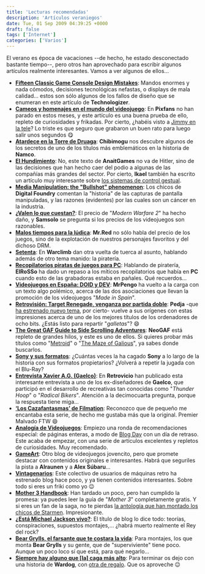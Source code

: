 ```yaml
---
title: 'Lecturas recomendadas'
description: 'Artículos veraniegos'
date: Tue, 01 Sep 2009 04:39:25 +0000
draft: false
tags: ['Internet']
categories: ['Varios']
---
```


El verano es época de vacaciones --de hecho, he estado desconectado bastante tiempo--, pero otros han aprovechado para escribir algunos artículos realmente interesantes. Vamos a ver algunos de ellos...

*   [**Fifteen Classic Game Console Design Mistakes**](http://technologizer.com/2009/08/10/fifteen-classic-game-console-design-mistakes/): Mandos enormes y nada cómodos, decisiones tecnológicas nefastas, o displays de mala calidad... estos son sólo algunos de los fallos de diseño que se enumeran en este artículo de **Technologizer**.
*   [**Cameos y homenajes en el mundo del videojuego**](http://www.pixfans.com/cameos-y-homenajes-en-el-mundo-del-videojuego/): En **Pixfans** no han parado en estos meses, y este artículo es una buena prueba de ello, repleto de curiosidades y frikadas. Por cierto, ¿habéis visto a [Jimmy en la tele](http://www.pixfans.com/los-personajes-espanoles-de-los-videojuegos-en-la-sexta-noticias/)? Lo triste es que seguro que grabaron un buen rato para luego salir unos segundos :yum:
*   [**Atardece en la Torre de Druaga**](http://glintas.blogspot.com/2009/07/atardece-en-la-torre-de-druaga.html): **Chibimogu** nos descubre algunos de los secretos de uno de los títulos más emblemáticos en la historia de **Namco**.
*   [**El Hundimiento**](http://www.anaitgames.com/el-hundimiento/): No, este texto de **AnaitGames** no va de Hitler, sino de las decisiones que han hecho caer del podio a algunas de las compañías más grandes del sector. Por cierto, **Ikael** también ha escrito un artículo muy interesante sobre [los sistemas de control gestual](http://www.anaitgames.com/control-gestual-revolucion-fallida/).
*   [**Media Manipulation: the "Bullshot" phenomenon**](http://www.eurogamer.net/articles/digitalfoundry-media-manipulation-article): Los chicos de **Digital Foundry** comentan la "historia" de las capturas de pantalla manipuladas, y las razones (evidentes) por las cuales son un cáncer en la industria.
*   [**¿Valen lo que cuestan?**](http://dandel.net/videojuegos/valen-lo-que-cuestan): El precio de "_Modern Warfare 2_" ha hecho daño, y **Samsolo** se pregunta si los precios de los videojuegos son razonables.
*   [**Malos tiempos para la lúdica**](http://www.gamesajare.com/2.0/malos-tiempos-para-la-ludica/): **Mr.Red** no sólo habla del precio de los juegos, sino de la explotación de nuestros personajes favoritos y del dichoso DRM.
*   [**Setenta**](http://www.warclimb.com/archives/1886): En **Warclimb** dan otra vuelta de tuerca al asunto, hablando además de otro tema manido: la piratería.
*   [**Recopilatorios piratas de juegos para PC**](http://yocreoqueno.com/2009/08/27/recopilatorios-piratas-de-juegos-para-pc/): Hablando de piratería, **ElRoSSo** ha dado un repaso a los míticos recopilatorios que había en **PC** cuando esto de las grabadoras estaba en pañales. Qué recuerdos...
*   [**Videojuegos en España: DOID y DEV**](http://www.cworange.net/2009/07/15/videojuegos-en-espana-doid-y-dev/): **MrPengo** ha vuelto a la carga con un texto algo polémico, acerca de las dos asociaciones que llevan la promoción de los videojuegos "_Made in Spain_".
*   [**Retrovisión: Target Renegade, venganza por partida doble**](http://elpixeblogdepedja.com/2009/07/retrovisin-target-renegade-venganza-por-partida-doble.html): **Pedja** -que [ha estrenado nuevo tema](http://elpixeblogdepedja.com/2009/08/nueva-temporada-nueva-imagen.html), por cierto- vuelve a sus orígenes con estas impresiones acerca de uno de los mejores títulos de los ordenadores de ocho bits. ¿Estás listo para repartir "_galletas_"? :smile:
*   [**The Great GAF Guide to Side Scrolling Adventures**](http://www.neogaf.com/forum/showthread.php?t=371433): **NeoGAF** está repleto de grandes hilos, y este es uno de ellos. Si quieres probar más títulos como "[Metroid](/20-anos-de-metroid-primera-parte/)" o "[The Maze of Galious](/saga-knightmare-majou-densetsu-%E9%AD%94%E5%9F%8E%E4%BC%9D%E8%AA%AC/)", ya sabes donde buscarlos.
*   [**Sony y sus formatos**](http://www.imprescindible.es/sony-y-sus-formatos/): ¿Cuántas veces la ha cagado **Sony** a lo largo de la historia con sus formatos propietarios? ¿Volverá a repetir la jugada con el Blu-Ray?
*   [**Entrevista Xavier A.G. (Gaelco)**](http://www.retrovicio.com/miscelanea/entrevista-xavier-ag-gaelco): En **Retrovicio** han publicado esta interesante entrevista a uno de los ex-diseñadores de **Gaelco**, que participó en el desarrollo de recreativas tan conocidas como "_Thunder Hoop_" o "_Radical Bikers_". Atención a la decimocuarta pregunta, porque la respuesta tiene miga...
*   [**‘Los Cazafantasmas’ de Filmation**](http://www.ionlitio.com/cine-tv/los-cazafantasmas-de-filmation/): Reconozco que de pequeño me encantaba esta serie, de hecho me gustaba más que la original. Premier Malvado FTW :smile:
*   [**Analogía de Videojuegos**](http://analogiadevideojuegos.blogspot.com/): Empiezo una ronda de recomendaciones especial: de páginas enteras, a modo de [Blog Day](http://www.blogday.org/) con un día de retraso. Este acaba de empezar, con una serie de artículos excelentes y repletos de curiosidades. Muy recomendado.
*   [**GameArt**](http://gameart.es/): Otro blog de videojuegos jovencito, pero que promete destacar con contenidos originales e interesantes. Habrá que seguriles la pista a **Alraunen** y a **Alex Súbaru**...
*   [**Vintagenarios**](http://www.vintagenarios.com/): Este colectivo de usuarios de máquinas retro ha estrenado blog hace poco, y ya tienen contenidos interesantes. Sobre todo si eres un friki como yo :wink:
*   [**Mother 3 Handbook**](http://handbook.fangamer.com/): Han tardado un poco, pero han cumplido la promesa: ya puedes leer la guía de "_Mother 3_" completamente gratis. Y si eres un fan de la saga, no te pierdas [la antología que han montado los chicos de Starmen]( http://anthology.starmen.net/). Impresionante.
*   [**¿Está Michael Jackson vivo?**](http://michaeljacksonestavivo.wordpress.com/): El título de blog lo dice todo: teorías, conspiraciones, supuestos montajes,... ¿habrá muerto realmente el Rey del rock?
*   [**Bear Grylls, el farsante que te costara la vida**](http://noesbuenosersincero.blogspot.com/2009/07/bear-grylls-el-farsante-que-te-costara.html): Para montajes, los que monta **Bear Grylls** y su gente, que de "superviviente" tiene poco. Aunque un poco loco sí que está, para qué negarlo...
*   [**Siempre hay alguno que \[la\] caga más alto**](http://www.mundowdg.com/blog/?p=260): Para terminar os dejo con una historia de **Wardog**, con [otra de regalo](http://www.mundowdg.com/blog/?p=267). Que os aproveche :wink: